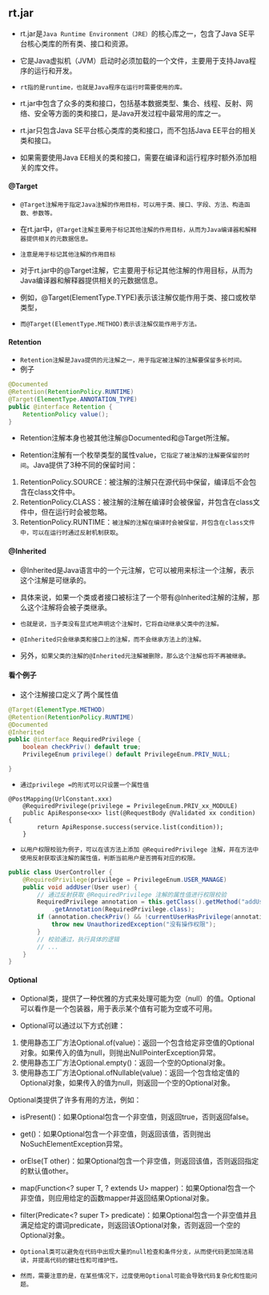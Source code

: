 ## rt.jar
* rt.jar是`Java Runtime Environment（JRE）`的核心库之一，包含了Java SE平台核心类库的所有类、接口和资源。
* 它是Java虚拟机（JVM）启动时必须加载的一个文件，主要用于支持Java程序的运行和开发。

* `rt指的是runtime，也就是Java程序在运行时需要使用的库。`
* rt.jar中包含了众多的类和接口，包括基本数据类型、集合、线程、反射、网络、安全等方面的类和接口，是Java开发过程中最常用的库之一。

* rt.jar只包含Java SE平台核心类库的类和接口，而不包括Java EE平台的相关类和接口。
* 如果需要使用Java EE相关的类和接口，需要在编译和运行程序时额外添加相关的库文件。

#### @Target
* `@Target注解用于指定Java注解的作用目标，可以用于类、接口、字段、方法、构造函数、参数等。`
* 在rt.jar中，`@Target注解主要用于标记其他注解的作用目标，从而为Java编译器和解释器提供相关的元数据信息。`
* `注意是用于标记其他注解的作用目标`


* 对于rt.jar中的@Target注解，它主要用于标记其他注解的作用目标，从而为Java编译器和解释器提供相关的元数据信息。
* 例如，@Target(ElementType.TYPE)表示该注解仅能作用于类、接口或枚举类型，
* `而@Target(ElementType.METHOD)表示该注解仅能作用于方法。`


#### Retention
* `Retention注解是Java提供的元注解之一，用于指定被注解的注解要保留多长时间。`
* 例子
```java
@Documented
@Retention(RetentionPolicy.RUNTIME)
@Target(ElementType.ANNOTATION_TYPE)
public @interface Retention {
    RetentionPolicy value();
}
```
* Retention注解本身也被其他注解@Documented和@Target所注解。

* Retention注解有一个枚举类型的属性value，`它指定了被注解的注解要保留的时间`。Java提供了3种不同的保留时间：
1. RetentionPolicy.SOURCE：被注解的注解只在源代码中保留，编译后不会包含在class文件中。
2. RetentionPolicy.CLASS：被注解的注解在编译时会被保留，并包含在class文件中，但在运行时会被忽略。
3. RetentionPolicy.RUNTIME：`被注解的注解在编译时会被保留，并包含在class文件中，可以在运行时通过反射机制获取`。

#### @Inherited
* @Inherited是Java语言中的一个元注解，它可以被用来标注一个注解，表示这个注解是可继承的。
* 具体来说，如果一个类或者接口被标注了一个带有@Inherited注解的注解，那么这个注解将会被子类继承。
* `也就是说，当子类没有显式地声明这个注解时，它将自动继承父类中的注解。`

* `@Inherited只会继承类和接口上的注解，而不会继承方法上的注解。`
* 另外，`如果父类的注解的@Inherited元注解被删除，那么这个注解也将不再被继承。`

#### 看个例子
* 这个注解接口定义了两个属性值
```java
@Target(ElementType.METHOD)
@Retention(RetentionPolicy.RUNTIME)
@Documented
@Inherited
public @interface RequiredPrivilege {
	boolean checkPriv() default true;
	PrivilegeEnum privilege() default PrivilegeEnum.PRIV_NULL;

}
```
* `通过privilege =的形式可以只设置一个属性值`
```text
@PostMapping(UrlConstant.xxx)
    @RequiredPrivilege(privilege = PrivilegeEnum.PRIV_xx_MODULE)
    public ApiResponse<xx> list(@RequestBody @Validated xx condition) {
        return ApiResponse.success(service.list(condition));
    }
```
* `以用户权限校验为例子，可以在该方法上添加 @RequiredPrivilege 注解，并在方法中使用反射获取该注解的属性值，判断当前用户是否拥有对应的权限。`
```java
public class UserController {
    @RequiredPrivilege(privilege = PrivilegeEnum.USER_MANAGE)
    public void addUser(User user) {
        // 通过反射获取 @RequiredPrivilege 注解的属性值进行权限校验
        RequiredPrivilege annotation = this.getClass().getMethod("addUser", User.class)
            .getAnnotation(RequiredPrivilege.class);
        if (annotation.checkPriv() && !currentUserHasPrivilege(annotation.privilege())) {
            throw new UnauthorizedException("没有操作权限");
        }
        // 校验通过，执行具体的逻辑
        // ...
    }
}
```

#### Optional
* Optional类，提供了一种优雅的方式来处理可能为空（null）的值。Optional可以看作是一个包装器，用于表示某个值有可能为空或不可用。

* Optional可以通过以下方式创建：
1. 使用静态工厂方法Optional.of(value)：返回一个包含给定非空值的Optional对象。如果传入的值为null，则抛出NullPointerException异常。
2. 使用静态工厂方法Optional.empty()：返回一个空的Optional对象。
3. 使用静态工厂方法Optional.ofNullable(value)：返回一个包含给定值的Optional对象，如果传入的值为null，则返回一个空的Optional对象。


Optional类提供了许多有用的方法，例如：
* isPresent()：如果Optional包含一个非空值，则返回true，否则返回false。
* get()：如果Optional包含一个非空值，则返回该值，否则抛出NoSuchElementException异常。
* orElse(T other)：如果Optional包含一个非空值，则返回该值，否则返回指定的默认值other。
* map(Function<? super T, ? extends U> mapper)：如果Optional包含一个非空值，则应用给定的函数mapper并返回结果Optional对象。
* filter(Predicate<? super T> predicate)：如果Optional包含一个非空值并且满足给定的谓词predicate，则返回该Optional对象，否则返回一个空的Optional对象。

* `Optional类可以避免在代码中出现大量的null检查和条件分支，从而使代码更加简洁易读，并提高代码的健壮性和可维护性。`
* `然而，需要注意的是，在某些情况下，过度使用Optional可能会导致代码复杂化和性能问题。`


